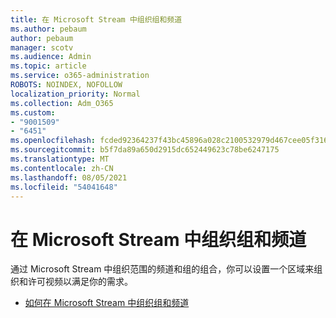 ```yaml
---
title: 在 Microsoft Stream 中组织组和频道
ms.author: pebaum
author: pebaum
manager: scotv
ms.audience: Admin
ms.topic: article
ms.service: o365-administration
ROBOTS: NOINDEX, NOFOLLOW
localization_priority: Normal
ms.collection: Adm_O365
ms.custom:
- "9001509"
- "6451"
ms.openlocfilehash: fcded92364237f43bc45896a028c2100532979d467cee05f3166118a02894831
ms.sourcegitcommit: b5f7da89a650d2915dc652449623c78be6247175
ms.translationtype: MT
ms.contentlocale: zh-CN
ms.lasthandoff: 08/05/2021
ms.locfileid: "54041648"
---
```

# <a name="organize-groups-and-channels-in-microsoft-stream"></a>在 Microsoft Stream 中组织组和频道

通过 Microsoft Stream 中组织范围的频道和组的组合，你可以设置一个区域来组织和许可视频以满足你的需求。  

- [如何在 Microsoft Stream 中组织组和频道](https://docs.microsoft.com/stream/groups-channels-organization)
